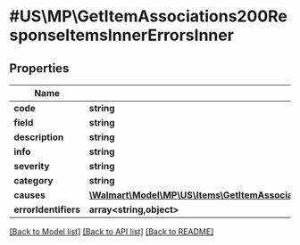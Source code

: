 # #US\MP\GetItemAssociations200ResponseItemsInnerErrorsInner

## Properties

Name | Type | Description | Notes
------------ | ------------- | ------------- | -------------
**code** | **string** |  |
**field** | **string** |  | [optional]
**description** | **string** |  | [optional]
**info** | **string** |  | [optional]
**severity** | **string** |  | [optional]
**category** | **string** |  | [optional]
**causes** | [**\Walmart\Model\MP\US\Items\GetItemAssociations200ResponseItemsInnerErrorsInnerCausesInner[]**](GetItemAssociations200ResponseItemsInnerErrorsInnerCausesInner.md) |  | [optional]
**errorIdentifiers** | **array<string,object>** |  | [optional]


[[Back to Model list]](../) [[Back to API list]](../../Api/US/MP) [[Back to README]](../../README.md)

